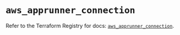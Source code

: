 # `aws_apprunner_connection`

Refer to the Terraform Registry for docs: [`aws_apprunner_connection`](https://registry.terraform.io/providers/hashicorp/aws/5.52.0/docs/resources/apprunner_connection).
